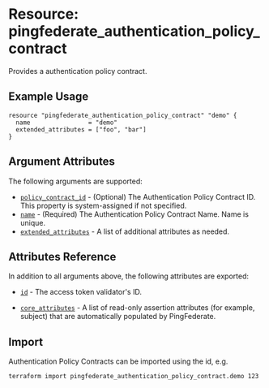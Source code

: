 # Resource: pingfederate_authentication_policy_contract

Provides a authentication policy contract.

## Example Usage
```hcl
resource "pingfederate_authentication_policy_contract" "demo" {
  name                = "demo"
  extended_attributes = ["foo", "bar"]
}
```

## Argument Attributes

The following arguments are supported:

- [`policy_contract_id`](#policy_contract_id) - (Optional)  The Authentication Policy Contract ID. This property is system-assigned if not specified.
- [`name`](#name) - (Required) The Authentication Policy Contract Name. Name is unique.
- [`extended_attributes`](#extended_attributes) - A list of additional attributes as needed.

## Attributes Reference

In addition to all arguments above, the following attributes are exported:

- [`id`](#id) - The access token validator's ID.

- [`core_attributes`](#core_attributes) - A list of read-only assertion attributes (for example, subject) that are automatically populated by PingFederate.

## Import

Authentication Policy Contracts can be imported using the id, e.g.

```
terraform import pingfederate_authentication_policy_contract.demo 123
```
